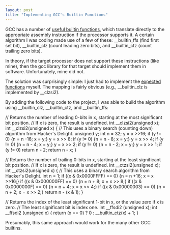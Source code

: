 ```yaml
---
layout: post
title: "Implementing GCC's Builtin Functions"
---
```

GCC has a number of [useful builtin functions](http://gcc.gnu.org/onlinedocs/gcc-4.3.2/gcc/Other-Builtins.html), which translate directly to the appropriate assembly instruction if the processor supports it. A certain algorithm I was coding made use of a few of these: __builtin_ffs (find first set bit), __builtin_clz (count leading zero bits), and __builtin_ctz (count trailing zero bits).



In theory, if the target processor does not support these instructions (like mine), then the gcc library for that target should implement them in software. Unfortunately, mine did not.



The solution was surprisingly simple: I just had to implement the [expected functions](http://gcc.gnu.org/onlinedocs/gccint/Integer-library-routines.html) myself. The mapping is fairly obvious (e.g., __builtin_clz is implemented by __clzsi2).



By adding the following code to the project, I was able to build the algorithm using __builtin_clz, __builtin_ctz, and __builtin_ffs:




// Returns the number of leading 0-bits in x, starting at the most significant bit position.
// If x is zero, the result is undefined.
int __clzsi2(unsigned x);
int __clzsi2(unsigned x)
{
  // This uses a binary search (counting down) algorithm from Hacker's Delight.
   unsigned y;
   int n = 32;
   y = x >>16;  if (y != 0) {n = n -16;  x = y;}
   y = x >> 8;  if (y != 0) {n = n - 8;  x = y;}
   y = x >> 4;  if (y != 0) {n = n - 4;  x = y;}
   y = x >> 2;  if (y != 0) {n = n - 2;  x = y;}
   y = x >> 1;  if (y != 0) return n - 2;
   return n - x;
}

// Returns the number of trailing 0-bits in x, starting at the least significant bit position.
// If x is zero, the result is undefined.
int __ctzsi2(unsigned x);
int __ctzsi2(unsigned x)
{
  // This uses a binary search algorithm from Hacker's Delight.
  int n = 1;
  if ((x & 0x0000FFFF) == 0) {n = n +16; x = x >>16;}
  if ((x & 0x000000FF) == 0) {n = n + 8; x = x >> 8;}
  if ((x & 0x0000000F) == 0) {n = n + 4; x = x >> 4;}
  if ((x & 0x00000003) == 0) {n = n + 2; x = x >> 2;}
  return n - (x & 1);
}

// Returns the index of the least significant 1-bit in x, or the value zero if x is zero.
// The least significant bit is index one.
int __ffsdi2 (unsigned x);
int __ffsdi2 (unsigned x)
{
  return (x == 0) ? 0 : __builtin_ctz(x) + 1;
}


Presumably, this same approach would work for the many other GCC builtins.

